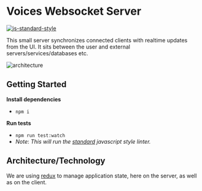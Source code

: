 Voices Websocket Server
=======================

[![js-standard-style](https://cdn.rawgit.com/feross/standard/master/badge.svg)](https://github.com/feross/standard)

This small server synchronizes connected clients with realtime updates from the UI. It sits between the user and
external servers/services/databases etc.

![architecture](https://cloud.githubusercontent.com/assets/794809/10407193/8922e2e8-6eb5-11e5-8de9-3122a0ad3755.png)

## Getting Started

**Install dependencies**
- `npm i`

**Run tests**
- `npm run test:watch`
- *Note*: *This will run the [standard](https://github.com/feross/standard) javascript style linter.*

## Architecture/Technology

We are using [redux](https://github.com/rackt/redux/) to manage application state, here on the server, as well as on the client.

